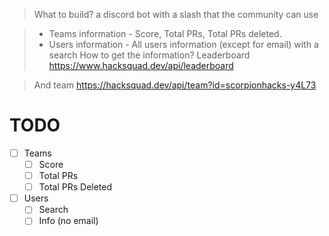 > What to build? a discord bot with a slash that the community can use

> - Teams information - Score, Total PRs, Total PRs deleted.
> - Users information - All users information (except for email) with a search
>   How to get the information?
>   Leaderboard
>   https://www.hacksquad.dev/api/leaderboard

> And team
> https://hacksquad.dev/api/team?id=scorpionhacks-y4L73

# TODO

- [ ] Teams
  - [ ] Score
  - [ ] Total PRs
  - [ ] Total PRs Deleted
- [ ] Users
  - [ ] Search
  - [ ] Info (no email)
